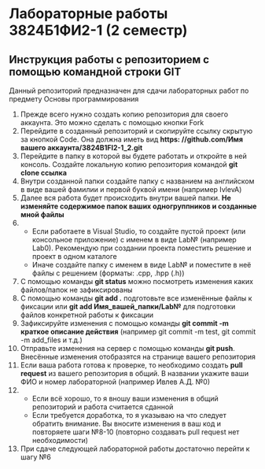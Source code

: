 # Лабораторные работы 3824Б1ФИ2-1 (2 семестр)
## Инструкция работы с репозиторием с помощью командной строки GIT
Данный репозиторий предназначен для сдачи лабораторных работ по предмету Основы программирования  
1. Прежде всего нужно создать копию репозитория для своего аккаунта. Это можно сделать с помощью кнопки Fork  
2. Перейдите в созданный репозиторий и скопируйте ссылку скрытую за кнопкой Code. Она должна иметь вид **https: //github.com/Имя вашего аккаунта/3824B1FI2-1_2.git**  
3. Перейдите в папку в которой вы будете работать и откройте в ней консоль. Создайте локальную копию репозитория командой **git clone ссылка**  
4. Внутри созданной папки создайте папку с названием на английском в виде вашей фамилии и первой буквой имени (например IvlevA)  
5. Далее вся работа будет происходить внутри вашей папки. **Не изменяйте содержимое папок ваших одногруппников и созданные мной файлы**  
6. - Если работаете в Visual Studio, то создайте пустой проект (или консольное приложение) с именем в виде Lab№ (например Lab0). Рекомендую при создании проекта поместить решение и проект в одном каталоге  
   - Иначе создайте папку с именем в виде Lab№ и поместите в неё файлы с решением (форматы: .cpp, .hpp (.h))  
7. С помощью команды **git status** можно посмотреть изменения каких файлов/папок не зафиксированы  
8. С помощью команды **git add .** подготовьте все изменённые файлы к фиксации или **git add Имя_вашей_папки/Lab№** для подготовки файлов конкретной работы к фиксации
9. Зафиксируйте изменения с помощью команды **git commit -m краткое описание действия** (например git commit -m test, git commit -m add_files и т.д.)  
10. Отправьте изменения на сервер с помощью команды **git push**. Внесённые изменения отобразятся на странице вашего репозитория  
11. Если ваша работа готова к проверке, то необходимо создать **pull request** из вашего репозитория в общий. В названии укажите ваши ФИО и номер лабораторной (например Ивлев А.Д. №0)  
12. - Если всё хорошо, то я вношу ваши изменения в общий репозиторий и работа считается сданной  
    - Если требуется доработка, то я указываю на что следует обратить внимание. Вы вносите изменения в ваш код и повторяете шаги №8-10 (повторно создавать pull request нет необходимости)
13. При сдаче следующей лабораторной работы достаточно перейти к шагу №6
